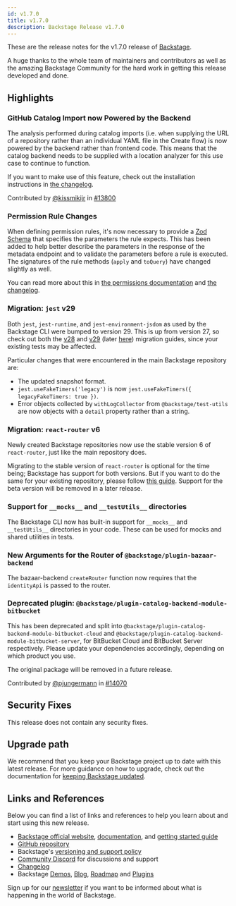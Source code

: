```yaml
---
id: v1.7.0
title: v1.7.0
description: Backstage Release v1.7.0
---
```


These are the release notes for the v1.7.0 release of
[Backstage](https://backstage.io/).

A huge thanks to the whole team of maintainers and contributors as well as the
amazing Backstage Community for the hard work in getting this release developed
and done.

## Highlights

### GitHub Catalog Import now Powered by the Backend

The analysis performed during catalog imports (i.e. when supplying the URL of a
repository rather than an individual YAML file in the Create flow) is now
powered by the backend rather than frontend code. This means that the catalog
backend needs to be supplied with a location analyzer for this use case to
continue to function.

If you want to make use of this feature, check out the installation instructions
in [the changelog](https://github.com/backstage/backstage/blob/master/plugins/catalog-import/CHANGELOG.md#090).

Contributed by [@kissmikijr](https://github.com/kissmikijr) in
[#13800](https://github.com/backstage/backstage/pull/13800)

### Permission Rule Changes

When defining permission rules, it's now necessary to provide a [Zod Schema](https://github.com/colinhacks/zod) that specifies the parameters the
rule expects. This has been added to help better describe the parameters in the
response of the metadata endpoint and to validate the parameters before a rule
is executed. The signatures of the rule methods (`apply` and `toQuery`) have
changed slightly as well.

You can read more about this in [the permissions documentation](https://backstage.io/docs/permissions/overview) and [the changelog](https://github.com/backstage/backstage/blob/master/plugins/permission-node/CHANGELOG.md#070).

### Migration: `jest` v29

Both `jest`, `jest-runtime`, and `jest-environment-jsdom` as used by the
Backstage CLI were bumped to version 29. This is up from version 27, so check
out both the [v28](https://jestjs.io/docs/28.x/upgrading-to-jest28) and
[v29](https://jestjs.io/docs/upgrading-to-jest29) (later
[here](https://jestjs.io/docs/29.x/upgrading-to-jest29)) migration guides, since
your existing tests may be affected.

Particular changes that were encountered in the main Backstage repository are:

- The updated snapshot format.
- `jest.useFakeTimers('legacy')` is now `jest.useFakeTimers({ legacyFakeTimers: true })`.
- Error objects collected by `withLogCollector` from `@backstage/test-utils` are
 now objects with a `detail` property rather than a string.

### Migration: `react-router` v6

Newly created Backstage repositories now use the stable version 6 of
`react-router`, just like the main repository does.

Migrating to the stable version of `react-router` is optional for the time
being; Backstage has support for both versions. But if you want to do the same
for your existing repository, please follow [this guide](https://backstage.io/docs/tutorials/react-router-stable-migration).
Support for the beta version will be removed in a later release.

### Support for `__mocks__` and `__testUtils__` directories

The Backstage CLI now has built-in support for `__mocks__` and `__testUtils__`
directories in your code. These can be used for mocks and shared utilities in
tests.

### New Arguments for the Router of `@backstage/plugin-bazaar-backend`

The bazaar-backend `createRouter` function now requires that the `identityApi`
is passed to the router.

### Deprecated plugin: `@backstage/plugin-catalog-backend-module-bitbucket`

This has been deprecated and split into
`@backstage/plugin-catalog-backend-module-bitbucket-cloud` and
`@backstage/plugin-catalog-backend-module-bitbucket-server`, for BitBucket Cloud
and BitBucket Server respectively. Please update your dependencies accordingly,
depending on which product you use.

The original package will be removed in a future release.

Contributed by [@pjungermann](https://github.com/pjungermann) in
[#14070](https://github.com/backstage/backstage/pull/14070)

## Security Fixes

This release does not contain any security fixes.

## Upgrade path

We recommend that you keep your Backstage project up to date with this latest
release. For more guidance on how to upgrade, check out the documentation for
[keeping Backstage updated](https://backstage.io/docs/getting-started/keeping-backstage-updated).

## Links and References

Below you can find a list of links and references to help you learn about and
start using this new release.

- [Backstage official website](https://backstage.io/),
 [documentation](https://backstage.io/docs/), and [getting started guide](https://backstage.io/docs/getting-started/)
- [GitHub repository](https://github.com/backstage/backstage)
- Backstage's [versioning and support policy](https://backstage.io/docs/overview/versioning-policy)
- [Community Discord](https://discord.gg/backstage-687207715902193673) for discussions and support
- [Changelog](https://github.com/backstage/backstage/tree/master/docs/releases/v1.7.0-changelog.md)
- Backstage [Demos](https://backstage.io/demos),
 [Blog](https://backstage.io/blog),
 [Roadmap](https://backstage.io/docs/overview/roadmap) and
 [Plugins](https://backstage.io/plugins)

Sign up for our [newsletter](https://mailchi.mp/spotify/backstage-community) if
you want to be informed about what is happening in the world of Backstage.
